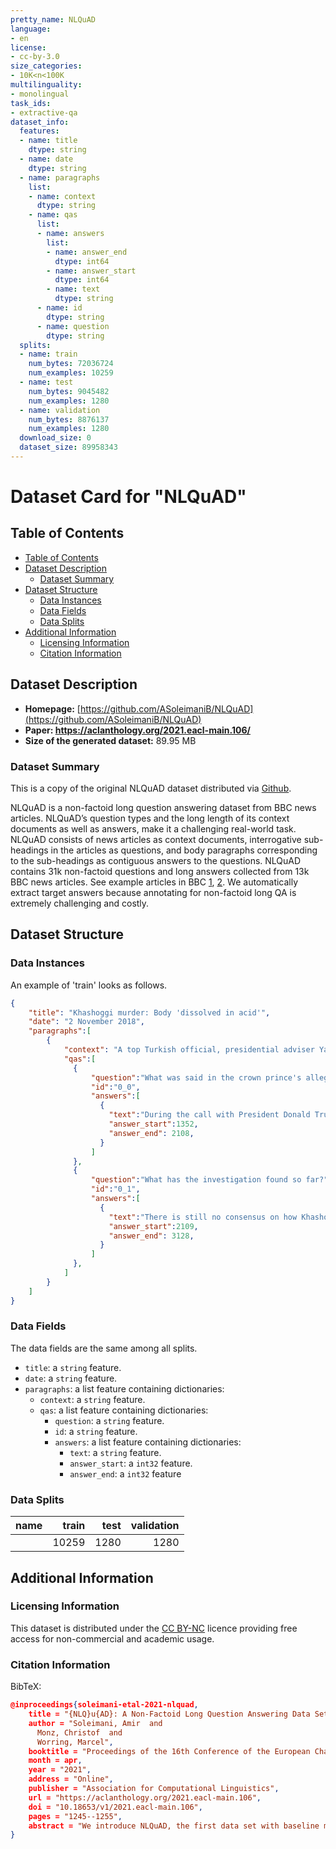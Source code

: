 ```yaml
---
pretty_name: NLQuAD
language:
- en
license:
- cc-by-3.0
size_categories:
- 10K<n<100K
multilinguality:
- monolingual
task_ids:
- extractive-qa
dataset_info:
  features:
  - name: title
    dtype: string
  - name: date
    dtype: string
  - name: paragraphs
    list:
    - name: context
      dtype: string
    - name: qas
      list:
      - name: answers
        list:
        - name: answer_end
          dtype: int64
        - name: answer_start
          dtype: int64
        - name: text
          dtype: string
      - name: id
        dtype: string
      - name: question
        dtype: string
  splits:
  - name: train
    num_bytes: 72036724
    num_examples: 10259
  - name: test
    num_bytes: 9045482
    num_examples: 1280
  - name: validation
    num_bytes: 8876137
    num_examples: 1280
  download_size: 0
  dataset_size: 89958343
---
```

# Dataset Card for "NLQuAD"

## Table of Contents
- [Table of Contents](#table-of-contents)
- [Dataset Description](#dataset-description)
  - [Dataset Summary](#dataset-summary)
- [Dataset Structure](#dataset-structure)
  - [Data Instances](#data-instances)
  - [Data Fields](#data-fields)
  - [Data Splits](#data-splits)
- [Additional Information](#additional-information)
  - [Licensing Information](#licensing-information)
  - [Citation Information](#citation-information)

## Dataset Description


- **Homepage:** [https://github.com/ASoleimaniB/NLQuAD](https://github.com/ASoleimaniB/NLQuAD)
- **Paper: https://aclanthology.org/2021.eacl-main.106/**
- **Size of the generated dataset:** 89.95 MB

### Dataset Summary

This is a copy of the original NLQuAD dataset distributed via [Github](https://github.com/ASoleimaniB/NLQuAD).

NLQuAD is a non-factoid long question answering dataset from BBC news articles.
NLQuAD’s question types and the long length of its context documents as well as answers, make it a challenging real-world task.
NLQuAD consists of news articles as context documents, interrogative sub-headings in the articles as questions, and body paragraphs corresponding to the sub-headings as contiguous answers to the questions.
NLQuAD contains 31k non-factoid questions and long answers collected from 13k BBC news articles.
See example articles in BBC [1](https://www.bbc.com/news/world-asia-china-51230011), [2](https://www.bbc.com/news/world-55709428).
We automatically extract target answers because annotating for non-factoid long QA is extremely challenging and costly.

## Dataset Structure

### Data Instances

An example of 'train' looks as follows.

```json
{
    "title": "Khashoggi murder: Body 'dissolved in acid'",
    "date": "2 November 2018",
    "paragraphs":[
        {
            "context": "A top Turkish official, presidential adviser Yasin Aktay, has said ....",
            "qas":[
              {
                  "question":"What was said in the crown prince's alleged phone call?",
                  "id":"0_0",
                  "answers":[
                    {
                      "text":"During the call with President Donald Trump\'s son-in-law Jared Kushner and national ....",
                      "answer_start":1352,
                      "answer_end": 2108,
                    }
                  ]
              },
              {
                  "question":"What has the investigation found so far?",
                  "id":"0_1",
                  "answers":[
                    {
                      "text":"There is still no consensus on how Khashoggi died. He entered ....",
                      "answer_start":2109,
                      "answer_end": 3128,
                    }
                  ]
              },
            ]
        }
    ]
}
```

### Data Fields

The data fields are the same among all splits.

- `title`: a `string` feature.
- `date`: a `string` feature.
- `paragraphs`: a list feature containing dictionaries:
  - `context`: a `string` feature.
  - `qas`: a list feature containing dictionaries:
    - `question`: a `string` feature.
    - `id`: a `string` feature.
    - `answers`: a list feature containing dictionaries:
      - `text`: a `string` feature.
      - `answer_start`: a `int32` feature.
      - `answer_end`: a `int32` feature
        
### Data Splits

|   name   |train|test|validation|
|----------|----:|----:|---------:|
|          |10259| 1280|     1280|


## Additional Information

### Licensing Information

This dataset is distributed under the [CC BY-NC](https://creativecommons.org/licenses/by-nc/3.0/) licence providing free access for non-commercial and academic usage.

### Citation Information

BibTeX:
```json
@inproceedings{soleimani-etal-2021-nlquad,
    title = "{NLQ}u{AD}: A Non-Factoid Long Question Answering Data Set",
    author = "Soleimani, Amir  and
      Monz, Christof  and
      Worring, Marcel",
    booktitle = "Proceedings of the 16th Conference of the European Chapter of the Association for Computational Linguistics: Main Volume",
    month = apr,
    year = "2021",
    address = "Online",
    publisher = "Association for Computational Linguistics",
    url = "https://aclanthology.org/2021.eacl-main.106",
    doi = "10.18653/v1/2021.eacl-main.106",
    pages = "1245--1255",
    abstract = "We introduce NLQuAD, the first data set with baseline methods for non-factoid long question answering, a task requiring document-level language understanding. In contrast to existing span detection question answering data sets, NLQuAD has non-factoid questions that are not answerable by a short span of text and demanding multiple-sentence descriptive answers and opinions. We show the limitation of the F1 score for evaluation of long answers and introduce Intersection over Union (IoU), which measures position-sensitive overlap between the predicted and the target answer spans. To establish baseline performances, we compare BERT, RoBERTa, and Longformer models. Experimental results and human evaluations show that Longformer outperforms the other architectures, but results are still far behind a human upper bound, leaving substantial room for improvements. NLQuAD{'}s samples exceed the input limitation of most pre-trained Transformer-based models, encouraging future research on long sequence language models.",
}

```